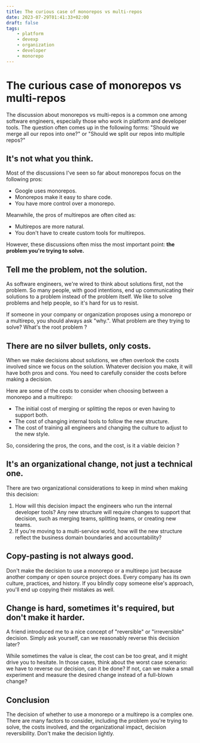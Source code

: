 ```yaml
---
title: The curious case of monorepos vs multi-repos
date: 2023-07-29T01:41:33+02:00
draft: false
tags:
    - platform
    - devexp
    - organization
    - developer
    - monorepo
---
```


# The curious case of monorepos vs multi-repos

The discussion about monorepos vs multi-repos is a common one among software engineers, especially those who work in platform and developer tools. The question often comes up in the following forms: "Should we merge all our repos into one?" or "Should we split our repos into multiple repos?"

## It's not what you think.

Most of the discussions I've seen so far about monorepos focus on the following pros:

* Google uses monorepos.
* Monorepos make it easy to share code.
* You have more control over a monorepo.

Meanwhile, the pros of multirepos are often cited as:

* Multirepos are more natural.
* You don't have to create custom tools for multirepos.

However, these discussions often miss the most important point: **the problem you're trying to solve.**

## Tell me the problem, not the solution.

As software engineers, we're wired to think about solutions first, not the problem. So many people, with good intentions, end up communicating their solutions to a problem instead of the problem itself. We like to solve problems and help people, so it's hard for us to resist.

If someone in your company or organization proposes using a monorepo or a multirepo, you should always ask "why.". 
What problem are they trying to solve? What's the root problem ?

## There are no silver bullets, only costs.

When we make decisions about solutions, we often overlook the costs involved since we focus on the solution. Whatever decision you make, it will have both pros and cons. You need to carefully consider the costs before making a decision.

Here are some of the costs to consider when choosing between a monorepo and a multirepo:

* The initial cost of merging or splitting the repos or even having to support both.
* The cost of changing internal tools to follow the new structure.
* The cost of training all engineers and changing the culture to adjust to the new style.

So, considering the pros, the cons, and the cost, is it a viable deicion ?

## It's an organizational change, not just a technical one.

There are two organizational considerations to keep in mind when making this decision:

1. How will this decision impact the engineers who run the internal developer tools? Any new structure will require changes to support that decision, such as merging teams, splitting teams, or creating new teams.
2. If you're moving to a multi-service world, how will the new structure reflect the business domain boundaries and accountability?

## Copy-pasting is not always good.

Don't make the decision to use a monorepo or a multirepo just because another company or open source project does. Every company has its own culture, practices, and history. If you blindly copy someone else's approach, you'll end up copying their mistakes as well.

## Change is hard, sometimes it's required, but don't make it harder.

A friend introduced me to a nice concept of "reversible" or "irreversible" decision. Simply ask yourself, can we reasonably reverse this decision later?

While sometimes the value is clear, the cost can be too great, and it might drive you to hesitate. In those cases, think about the worst case scenario: we have to reverse our decision, can it be done? If not, can we make a small experiment and measure the desired change instead of a full-blown change?

## Conclusion

The decision of whether to use a monorepo or a multirepo is a complex one. There are many factors to consider, including the problem you're trying to solve, the costs involved, and the organizational impact, decision reversibility. Don't make the decision lightly.
